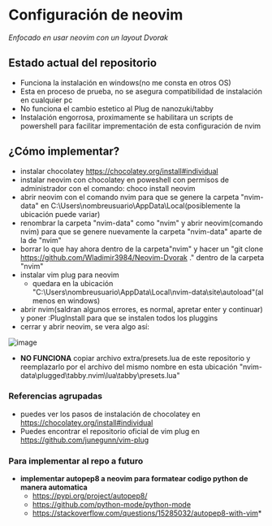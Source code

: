 # Configuración de neovim
*Enfocado en usar neovim con un layout Dvorak*

## Estado actual del repositorio
* Funciona la instalación en windows(no me consta en otros OS)
* Esta en proceso de prueba, no se asegura compatibilidad de instalación en cualquier pc
* No funciona el cambio estetico al Plug de nanozuki/tabby
* Instalación engorrosa, proximamente se habilitara un scripts de powershell para facilitar imprementación de esta configuración de nvim
## ¿Cómo implementar?
* instalar chocolatey https://chocolatey.org/install#individual
* instalar neovim con chocolatey en poweshell con permisos de administrador con el comando: choco install neovim
* abrir neovim con el comando nvim para que se genere la carpeta "nvim-data" en C:\Users\nombreusuario\AppData\Local(posiblemente la ubicación puede variar)
* renombrar la carpeta "nvim-data" como "nvim" y abrir neovim(comando nvim) para que se genere nuevamente la carpeta "nvim-data" aparte de la de "nvim"
* borrar lo que hay ahora dentro de la carpeta"nvim" y hacer un "git clone https://github.com/Wladimir3984/Neovim-Dvorak ." dentro de la carpeta "nvim"
* instalar vim plug para neovim 
  * quedara en la ubicación "C:\Users\nombreusuario\AppData\Local\nvim-data\site\autoload"(al menos en windows) 
* abrir nvim(saldran algunos errores, es normal, apretar enter y continuar) y poner :PlugInstall para que se instalen todos los pluggins
* cerrar y abrir neovim, se vera algo así: 

![image](https://user-images.githubusercontent.com/83993271/221379180-e1292d25-9723-4452-98a7-466e32083409.png)

* **NO FUNCIONA** copiar archivo extra/presets.lua de este repositorio y reemplazarlo por el  archivo del mismo nombre en esta ubicación "nvim-data\plugged\tabby.nvim\lua\tabby\presets.lua"

### Referencias agrupadas
* puedes ver los pasos de instalación de chocolatey en https://chocolatey.org/install#individual
* Puedes encontrar el repositorio oficial de vim plug en https://github.com/junegunn/vim-plug

### Para implementar al repo a futuro

* **implementar autopep8 a neovim para formatear codigo python de manera automatica**
  * https://pypi.org/project/autopep8/ 
  * https://github.com/python-mode/python-mode 
  * https://stackoverflow.com/questions/15285032/autopep8-with-vim*
